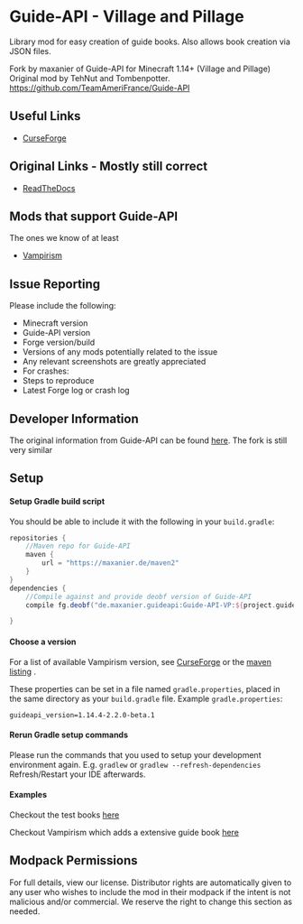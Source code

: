 # Guide-API - Village and Pillage

Library mod for easy creation of guide books. Also allows book creation via JSON files.

Fork by maxanier of Guide-API for Minecraft 1.14+ (Village and Pillage)  
Original mod by TehNut and Tombenpotter. https://github.com/TeamAmeriFrance/Guide-API  


## Useful Links
* [CurseForge](http://minecraft.curseforge.com/mc-mods/228832-guide-api)

## Original Links - Mostly still correct
* [ReadTheDocs](http://guide-api.readthedocs.org/en/latest/)

## Mods that support Guide-API
The ones we know of at least

* [Vampirism](https://www.curseforge.com/minecraft/mc-mods/vampirism-become-a-vampire)


## Issue Reporting

Please include the following:

* Minecraft version
* Guide-API version
* Forge version/build
* Versions of any mods potentially related to the issue
* Any relevant screenshots are greatly appreciated
* For crashes:
 * Steps to reproduce
 * Latest Forge log or crash log

## Developer Information
The original information from Guide-API can be found [here](http://guide-api.readthedocs.org/en/latest/).
The fork is still very similar


## Setup
#### Setup Gradle build script
You should be able to include it with the following in your `build.gradle`:
```gradle
repositories {
    //Maven repo for Guide-API
    maven {
        url = "https://maxanier.de/maven2"
    }
}
dependencies {
    //Compile against and provide deobf version of Guide-API
    compile fg.deobf("de.maxanier.guideapi:Guide-API-VP:${project.guideapi_version}")

}
```

#### Choose a version


For a list of available Vampirism version, see [CurseForge](https://www.curseforge.com/minecraft/mc-mods/vampirism-become-a-vampire) or the [maven listing](https://maxanier.de/maven2/de/maxanier/guideapi/Guide-API-VP/) .

These properties can be set in a file named `gradle.properties`, placed in the same directory as your `build.gradle` file.
Example `gradle.properties`:
```
guideapi_version=1.14.4-2.2.0-beta.1
```

#### Rerun Gradle setup commands
Please run the commands that you used to setup your development environment again.
E.g. `gradlew` or `gradlew --refresh-dependencies`
Refresh/Restart your IDE afterwards.

#### Examples
Checkout the test books [here](https://github.com/maxanier/Guide-API/tree/1.14.4_latest/src/main/java/de/maxanier/guideapi/test)  

Checkout Vampirism which adds a extensive guide book [here](https://github.com/TeamLapen/Vampirism/blob/1.14/src/main/java/de/teamlapen/vampirism/modcompat/guide/GuideBook.java)




## Modpack Permissions
For full details, view our license. Distributor rights are automatically given to any user who wishes to include the mod in their modpack if the intent is not malicious and/or commercial. We reserve the right to change this section as needed.

